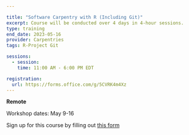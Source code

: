 ```yaml
---

title: "Software Carpentry with R (Including Git)"
excerpt: Course will be conducted over 4 days in 4-hour sessions.   
type: training
end_date: 2023-05-16
provider: Carpentries
tags: R-Project Git

sessions: 
  - session:
    time: 11:00 AM - 6:00 PM EDT

registration: 
  url: https://forms.office.com/g/5CVRK4m4Xz
---
```


**Remote**   

Workshop dates: May 9-16 

Sign up for this course by filling out [this form](https://forms.office.com/g/5CVRK4m4Xz)
